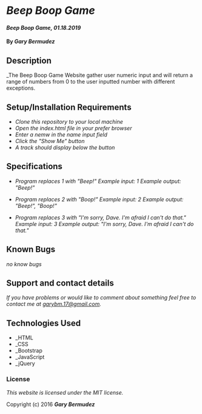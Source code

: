 # _Beep Boop Game_

#### _Beep Boop Game, 01.18.2019_

#### By _**Gary Bermudez**_

## Description

_The Beep Boop Game Website gather user numeric input and will return a range of numbers from 0 to the user inputted number with different exceptions.

## Setup/Installation Requirements

* _Clone this repository to your local machine_
* _Open the index.html file in your prefer browser_
* _Enter a nemw in the name input field_
* _Click the "Show Me" button_
* _A track should display below the button_

## Specifications

* _Program replaces 1 with "Beep!"_
_Example input: 1_
_Example output: "Beep!"_

* _Program replaces 2 with "Boop!"_
_Example input: 2_
_Example output: "Beep!", "Boop!"_

* _Program replaces 3 with "I'm sorry, Dave. I'm afraid I can't do that."_
 _Example input: 3_
_Example output: "I'm sorry, Dave. I'm afraid I can't do that."_


## Known Bugs

_no know bugs_

## Support and contact details

_If you have problems or would like to comment about something feel free to contact me at garybm.17@gmail.com._

## Technologies Used

* _HTML
* _CSS
* _Bootstrap
* _JavaScript
* _jQuery

### License

*This website is licensed under the MIT license.*

Copyright (c) 2016 **_Gary Bermudez_**

